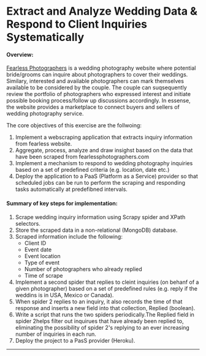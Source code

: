# Extract and Analyze Wedding Data & Respond to Client Inquiries Systematically

#### Overview:
[Fearless Photographers](https://www.fearlessphotographers.com/find-wedding-photographers.cfm)  is a wedding photography website where potential bride/grooms can inquire about photographers to cover their weddings. Similary, interested and available photographers can mark themselves available to be considered by the couple. The couple can suqsequently review the portfolio of photographers who expressed interest and initiate possible booking process/follow up discussions accordingly. In essense, the website provides a marketplace to connect buyers and sellers of wedding photography service. 

The core objectives of this exercise are the follwoing:
1. Implement a webscraping application that extracts inquiry information from fearless website.
2. Aggregate, process, analyze and draw insighst based on the data that have been scraped from fearlessphotographers.com 
3. Implement a mechanism to respond to wedding photography inquiries based on a set of predefined criteria (e.g. location, date etc.)
4. Deploy the application to a PaaS (Platform as a Service) provider so that scheduled jobs can be run to perform the scraping and responding tasks automatically at predefibned intervals. 

#### Summary of key steps for implementation:
1. Scrape wedding inquiry information using Scrapy spider and XPath selectors.
2. Store the scraped data in a non-relational (MongoDB) database.
3. Scraped information include the following:
    - Client ID
    - Event date
    - Event location
    - Type of event
    - Number of photographers who already replied
    - Time of scrape
4. Implement a second spider that replies to cleint inquiries (on behanf of a given photographer) based on a set of predefined rules (e.g. reply if the weddins is in USA, Mexico or Canada).
5. When spider 2 replies to an inquiry, it also records the time of that response and inserts a new field into that collection, Replied (boolean). 
6. Write a script that runs the two spiders periodically.The Replied field in spider 2helps filter out inquirues that have already been replied to, eliminating the possibility of spider 2's replying to an ever increasing number of inquiries in each run. 
7. Deploy the project to a PasS provider (Heroku).
    
    
---
